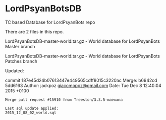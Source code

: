 # LordPsyanBotsDB
TC based Database for LordPsyanBots repo

There are 2 files in this repo.

LordPsyanBotsDB-master-world.tar.gz - World database for LordPsyanBots Master branch

LordPsyanBotsDB-master-world.tar.gz - World database for LordPsyanBots Patches branch


Updated:

commit 187e45d24b07613447e449565cdff8015c3220ac
Merge: b6942cd 5dd6163
Author: jackpoz <giacomopoz@gmail.com>
Date:   Tue Dec 8 12:40:04 2015 +0100

    Merge pull request #15910 from Treeston/3.3.5-maexxna

	Last sql update applied:
	2015_12_08_02_world.sql
	